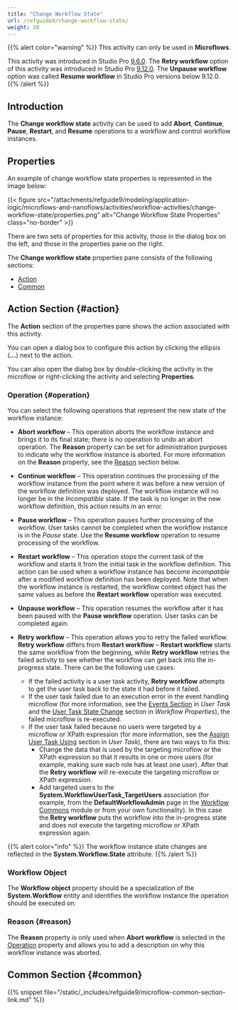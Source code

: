 ```yaml
---
title: "Change Workflow State"
url: /refguide9/change-workflow-state/
weight: 20
---
```


{{% alert color="warning" %}}
This activity can only be used in **Microflows**.

This activity was introduced in Studio Pro [9.6.0](/releasenotes/studio-pro/9.6/#960). The **Retry workflow** option of this activity was introduced in Studio Pro [9.12.0](/releasenotes/studio-pro/9.12/#9120). The **Unpause workflow** option was called **Resume workflow** in Studio Pro versions below 9.12.0.
{{% /alert %}}

## Introduction

The **Change workflow state** activity can be used to add **Abort**, **Continue**, **Pause**, **Restart**, and **Resume** operations to a workflow and control workflow instances. 

## Properties

An example of change workflow state properties is represented in the image below:

{{< figure src="/attachments/refguide9/modeling/application-logic/microflows-and-nanoflows/activities/workflow-activities/change-workflow-state/properties.png" alt="Change Workflow State Properties" class="no-border" >}}

There are two sets of properties for this activity, those in the dialog box on the left, and those in the properties pane on the right.

The **Change workflow state** properties pane consists of the following sections:

* [Action](#action)
* [Common](#common)

## Action Section {#action}

The **Action** section of the properties pane shows the action associated with this activity.

You can open a dialog box to configure this action by clicking the ellipsis (**…**) next to the action.

You can also open the dialog box by double-clicking the activity in the microflow or right-clicking the activity and selecting **Properties**.

### Operation {#operation}

You can select the following operations that represent the new state of the workflow instance:

* **Abort workflow** – This operation aborts the workflow instance and brings it to its final state; there is no operation to undo an abort operation. The **Reason** property can be set for administration purposes to indicate why the workflow instance is aborted. For more information on the **Reason** property, see the [Reason](#reason) section below.

* **Continue workflow** – This operation continues the processing of the workflow instance from the point where it was before a new version of the workflow definition was deployed. The workflow instance will no longer be in the *Incompatible* state. If the task is no longer in the new workflow definition, this action results in an error.

* **Pause workflow** – This operation pauses further processing of the workflow. User tasks cannot be completed when the workflow instance is in the *Pause* state. Use the **Resume workflow** operation to resume processing of the workflow.

* **Restart workflow** – This operation stops the current task of the workflow and starts it from the initial task in the workflow definition. This action can be used when a workflow instance has become *incompatible* after a modified workflow definition has been deployed. Note that when the workflow instance is restarted, the workflow context object has the same values as before the **Restart workflow** operation was executed.

* **Unpause workflow** – This operation resumes the workflow after it has been paused with the **Pause workflow** operation. User tasks can be completed again.

* **Retry workflow** – This operation allows you to retry the failed workflow. **Retry workflow** differs from **Restart workflow** – **Restart workflow** starts the same workflow from the beginning, while **Retry workflow** retries the failed activity to see whether the workflow can get back into the in-progress state. There can be the following use cases:
    * If the failed activity is a user task activity, **Retry workflow** attempts to get the user task back to the state it had before it failed. 
    * If the user task failed due to an execution error in the event handling microflow (for more information, see the [Events Section](/refguide9/user-task/#events) in *User Task* and the [User Task State Change](/refguide9/workflow-properties/#user-task-state-change) section in *Workflow Properties*), the failed microflow is re-executed. 
    * If the user task failed because no users were targeted by a microflow or XPath expression (for more information, see the [Assign User Task Using](/refguide9/user-task/#assign-user-task) section in *User Task*), there are two ways to fix this:
        * Change the data that is used by the targeting microflow or the XPath expression so that it results in one or more users (for example, making sure each role has at least one user). After that the **Retry workflow** will re-execute the targeting microflow or XPath expression.
        * Add targeted users to the **System.WorkflowUserTask_TargetUsers** association (for example, from the **DefaultWorkflowAdmin** page in the [Workflow Commons](/appstore/modules/workflow-commons/) module or from your own functionality). In this case the **Retry workflow** puts the workflow into the in-progress state and does not execute the targeting microflow or XPath expression again.

{{% alert color="info" %}}
The workflow instance state changes are reflected in the **System.Workflow.State** attribute.
{{% /alert %}}

### Workflow Object

The **Workflow object** property should be a specialization of the **System.Workflow** entity and identifies the workflow instance the operation should be executed on.

### Reason {#reason}

The **Reason** property is only used when **Abort workflow** is selected in the [Operation](#operation) property and allows you to add a description on why this workflow instance was aborted.

## Common Section {#common}

{{% snippet file="/static/_includes/refguide9/microflow-common-section-link.md" %}}
